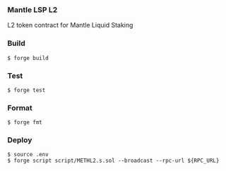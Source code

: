 ### Mantle LSP L2

L2 token contract for Mantle Liquid Staking


### Build

```shell
$ forge build
```

### Test

```shell
$ forge test
```

### Format

```shell
$ forge fmt
```

### Deploy

```shell
$ source .env
$ forge script script/METHL2.s.sol --broadcast --rpc-url ${RPC_URL}
```
